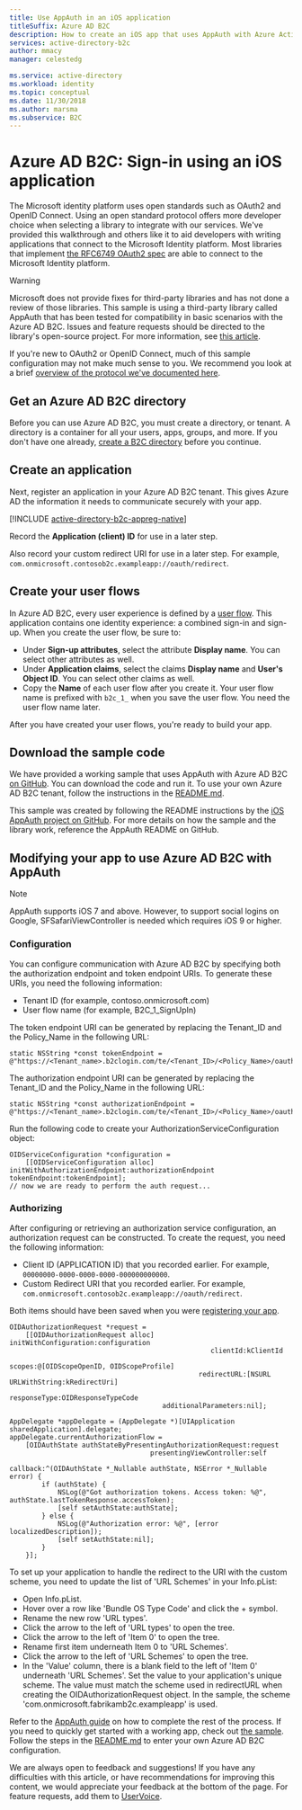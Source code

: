 ```yaml
---
title: Use AppAuth in an iOS application
titleSuffix: Azure AD B2C
description: How to create an iOS app that uses AppAuth with Azure Active Directory B2C to manage user identities and authenticate users.
services: active-directory-b2c
author: mmacy
manager: celestedg

ms.service: active-directory
ms.workload: identity
ms.topic: conceptual
ms.date: 11/30/2018
ms.author: marsma
ms.subservice: B2C
---
```


# Azure AD B2C: Sign-in using an iOS application

The Microsoft identity platform uses open standards such as OAuth2 and OpenID Connect. Using an open standard protocol offers more developer choice when selecting a library to integrate with our services. We've provided this walkthrough and others like it to aid developers with writing applications that connect to the Microsoft Identity platform. Most libraries that implement [the RFC6749 OAuth2 spec](https://tools.ietf.org/html/rfc6749) are able to connect to the Microsoft Identity platform.

> [!WARNING]
> Microsoft does not provide fixes for third-party libraries and has not done a review of those libraries. This sample is using a third-party library called AppAuth that has been tested for compatibility in basic scenarios with the Azure AD B2C. Issues and feature requests should be directed to the library's open-source project. For more information, see [this article](https://docs.microsoft.com/azure/active-directory/develop/active-directory-v2-libraries).
>
>

If you're new to OAuth2 or OpenID Connect, much of this sample configuration may not make much sense to you. We recommend you look at a brief [overview of the protocol we've documented here](protocols-overview.md).

## Get an Azure AD B2C directory
Before you can use Azure AD B2C, you must create a directory, or tenant. A directory is a container for all your users, apps, groups, and more. If you don't have one already, [create a B2C directory](tutorial-create-tenant.md) before you continue.

## Create an application

Next, register an application in your Azure AD B2C tenant. This gives Azure AD the information it needs to communicate securely with your app.

[!INCLUDE [active-directory-b2c-appreg-native](../../includes/active-directory-b2c-appreg-native.md)]

Record the **Application (client) ID** for use in a later step.

Also record your custom redirect URI for use in a later step. For example, `com.onmicrosoft.contosob2c.exampleapp://oauth/redirect`.

## Create your user flows
In Azure AD B2C, every user experience is defined by a [user flow](user-flow-overview.md). This application contains one identity experience: a combined sign-in and sign-up. When you create the user flow, be sure to:

* Under **Sign-up attributes**, select the attribute **Display name**.  You can select other attributes as well.
* Under **Application claims**, select the claims **Display name** and **User's Object ID**. You can select other claims as well.
* Copy the **Name** of each user flow after you create it. Your user flow name is prefixed with `b2c_1_` when you save the user flow.  You need the user flow name later.

After you have created your user flows, you're ready to build your app.

## Download the sample code
We have provided a working sample that uses AppAuth with Azure AD B2C [on GitHub](https://github.com/Azure-Samples/active-directory-ios-native-appauth-b2c). You can download the code and run it. To use your own Azure AD B2C tenant, follow the instructions in the [README.md](https://github.com/Azure-Samples/active-directory-ios-native-appauth-b2c/blob/master/README.md).

This sample was created by following the README instructions by the [iOS AppAuth project on GitHub](https://github.com/openid/AppAuth-iOS). For more details on how the sample and the library work, reference the AppAuth README on GitHub.

## Modifying your app to use Azure AD B2C with AppAuth

> [!NOTE]
> AppAuth supports iOS 7 and above.  However, to support social logins on Google, SFSafariViewController is needed which requires iOS 9 or higher.
>

### Configuration

You can configure communication with Azure AD B2C by specifying both the authorization endpoint and token endpoint URIs.  To generate these URIs, you need the following information:
* Tenant ID (for example, contoso.onmicrosoft.com)
* User flow name (for example, B2C\_1\_SignUpIn)

The token endpoint URI can be generated by replacing the Tenant\_ID and the Policy\_Name in the following URL:

```objc
static NSString *const tokenEndpoint = @"https://<Tenant_name>.b2clogin.com/te/<Tenant_ID>/<Policy_Name>/oauth2/v2.0/token";
```

The authorization endpoint URI can be generated by replacing the Tenant\_ID and the Policy\_Name in the following URL:

```objc
static NSString *const authorizationEndpoint = @"https://<Tenant_name>.b2clogin.com/te/<Tenant_ID>/<Policy_Name>/oauth2/v2.0/authorize";
```

Run the following code to create your AuthorizationServiceConfiguration object:

```objc
OIDServiceConfiguration *configuration =
    [[OIDServiceConfiguration alloc] initWithAuthorizationEndpoint:authorizationEndpoint tokenEndpoint:tokenEndpoint];
// now we are ready to perform the auth request...
```

### Authorizing

After configuring or retrieving an authorization service configuration, an authorization request can be constructed. To create the request, you need the following information:

* Client ID (APPLICATION ID) that you recorded earlier. For example, `00000000-0000-0000-0000-000000000000`.
* Custom Redirect URI that you recorded earlier. For example, `com.onmicrosoft.contosob2c.exampleapp://oauth/redirect`.

Both items should have been saved when you were [registering your app](#create-an-application).

```objc
OIDAuthorizationRequest *request =
    [[OIDAuthorizationRequest alloc] initWithConfiguration:configuration
                                                  clientId:kClientId
                                                    scopes:@[OIDScopeOpenID, OIDScopeProfile]
                                               redirectURL:[NSURL URLWithString:kRedirectUri]
                                              responseType:OIDResponseTypeCode
                                      additionalParameters:nil];

AppDelegate *appDelegate = (AppDelegate *)[UIApplication sharedApplication].delegate;
appDelegate.currentAuthorizationFlow =
    [OIDAuthState authStateByPresentingAuthorizationRequest:request
                                   presentingViewController:self
                                                   callback:^(OIDAuthState *_Nullable authState, NSError *_Nullable error) {
        if (authState) {
            NSLog(@"Got authorization tokens. Access token: %@", authState.lastTokenResponse.accessToken);
            [self setAuthState:authState];
        } else {
            NSLog(@"Authorization error: %@", [error localizedDescription]);
            [self setAuthState:nil];
        }
    }];
```

To set up your application to handle the redirect to the URI with the custom scheme, you need to update the list of 'URL Schemes' in your Info.pList:
* Open Info.pList.
* Hover over a row like 'Bundle OS Type Code' and click the \+ symbol.
* Rename the new row 'URL types'.
* Click the arrow to the left of 'URL types' to open the tree.
* Click the arrow to the left of 'Item 0' to open the tree.
* Rename first item underneath Item 0 to 'URL Schemes'.
* Click the arrow to the left of 'URL Schemes' to open the tree.
* In the 'Value' column, there is a blank field to the left of 'Item 0' underneath 'URL Schemes'.  Set the value to your application's unique scheme.  The value must match the scheme used in redirectURL when creating the OIDAuthorizationRequest object.  In the sample,  the scheme 'com.onmicrosoft.fabrikamb2c.exampleapp' is used.

Refer to the [AppAuth guide](https://openid.github.io/AppAuth-iOS/) on how to complete the rest of the process. If you need to quickly get started with a working app, check out [the sample](https://github.com/Azure-Samples/active-directory-ios-native-appauth-b2c). Follow the steps in the [README.md](https://github.com/Azure-Samples/active-directory-ios-native-appauth-b2c/blob/master/README.md) to enter your own Azure AD B2C configuration.

We are always open to feedback and suggestions! If you have any difficulties with this article, or have recommendations for improving this content, we would appreciate your feedback at the bottom of the page. For feature requests, add them to [UserVoice](https://feedback.azure.com/forums/169401-azure-active-directory/category/160596-b2c).

